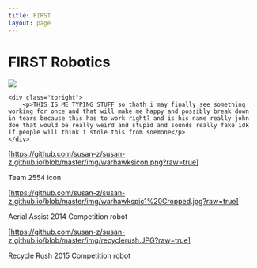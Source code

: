 ```yaml
---
title: FIRST
layout: page
---
```

# FIRST Robotics

<div class="side-by-side">
    <div class="toleft">
        <img class="image" src="https://github.com/susan-z/susan-z.github.io/blob/master/img/robotheader.jpg?raw=true">
    </div>

    <div class="toright">
        <p>THIS IS ME TYPING STUFF so thath i may finally see something working for once and that will make me happy and possibly break down in tears because this has to work right? and is his name really john doe that would be really weird and stupid and sounds really fake idk if people will think i stole this from soemone</p>
    </div>
</div>

[https://github.com/susan-z/susan-z.github.io/blob/master/img/warhawksicon.png?raw=true]
<figcaption class="caption">Team 2554 icon</figcaption>

[https://github.com/susan-z/susan-z.github.io/blob/master/img/warhawkspic1%20Cropped.jpg?raw=true]
<figcaption class="caption">Aerial Assist 2014 Competition robot</figcaption>

[https://github.com/susan-z/susan-z.github.io/blob/master/img/recyclerush.JPG?raw=true]
<figcaption class="caption">Recycle Rush 2015 Competition robot</figcaption>
